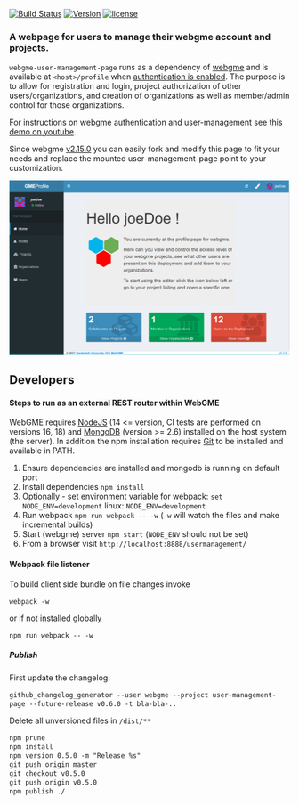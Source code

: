[![Build Status](https://travis-ci.org/webgme/user-management-page.svg?branch=master)](https://travis-ci.org/webgme/user-management-page)
[![Version](https://badge.fury.io/js/webgme-user-management-page.svg)](https://www.npmjs.com/package/webgme-user-management-page)
[![license](https://img.shields.io/github/license/mashape/apistatus.svg?maxAge=2592000)](https://opensource.org/licenses/MIT)

### A webpage for users to manage their webgme account and projects. 
`webgme-user-management-page` runs as a dependency of [webgme](https://github.com/webgme/webgme) and is available at `<host>/profile`
when [authentication is enabled](https://github.com/webgme/webgme/wiki/Users-and-Authentication). The purpose is to
allow for registration and login, project authorization of other users/organizations, and creation of
organizations as well as member/admin control for those organizations.

For instructions on webgme authentication and user-management see [this demo on youtube](https://www.youtube.com/watch?v=xS6_FK8kZhE).

Since webgme [v2.15.0](https://github.com/webgme/webgme/releases/) you can easily fork and modify this page to fit your needs
and replace the mounted user-management-page point to your customization.

![WebGME-User-Management-Page](images/landing-page.png "Web-app is based on AdminLTE")

## Developers
#### Steps to run as an external REST router within WebGME

WebGME requires [NodeJS](https://nodejs.org/) (14 <= version, CI tests are performed on versions 16, 18) and [MongoDB](https://www.mongodb.com/) (version >= 2.6) installed on the host system (the server).
In addition the npm installation requires [Git](https://git-scm.com) to be installed and available in PATH.

1. Ensure dependencies are installed and mongodb is running on default port 
2. Install dependencies `npm install`
3. Optionally - set environment variable for webpack: `set NODE_ENV=development` linux: `NODE_ENV=development`
3. Run webpack `npm run webpack -- -w` (`-w` will watch the files and make incremental builds)
4. Start (webgme) server `npm start` (`NODE_ENV` should not be set)
5. From a browser visit `http://localhost:8888/usermanagement/`


#### Webpack file listener
To build client side bundle on file changes invoke
```
webpack -w
```
or if not installed globally
```
npm run webpack -- -w
```

##### Publish
First update the changelog:

```
github_changelog_generator --user webgme --project user-management-page --future-release v0.6.0 -t bla-bla-..
```


Delete all unversioned files in `/dist/**`
```
npm prune
npm install
npm version 0.5.0 -m "Release %s"
git push origin master
git checkout v0.5.0
git push origin v0.5.0
npm publish ./
```
